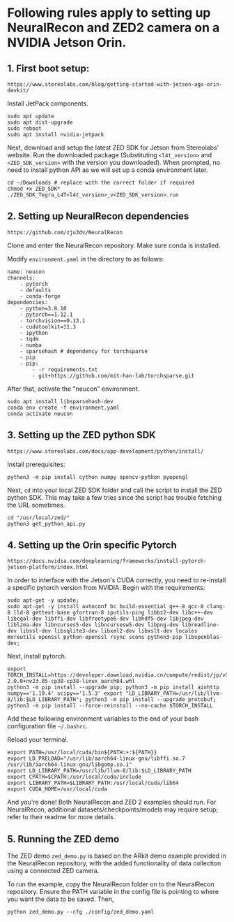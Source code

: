 # Following rules apply to setting up NeuralRecon and ZED2 camera on a NVIDIA Jetson Orin. 

## 1. First boot setup: 

`https://www.stereolabs.com/blog/getting-started-with-jetson-agx-orin-devkit/`

Install JetPack components.  

```
sudo apt update 
sudo apt dist-upgrade 
sudo reboot 
sudo apt install nvidia-jetpack 
```
Next, download and setup the latest ZED SDK for Jetson from Stereolabs' website. Run the downloaded package (Substituting `<l4t_version>` and `<ZED_SDK_version>` with the version you downloaded). When prompted, no need to install python API as we will set up a conda environment later. 

```
cd ~/Downloads # replace with the correct folder if required 
chmod +x ZED_SDK* 
./ZED_SDK_Tegra_L4T<l4t_version>_v<ZED_SDK_version>.run  
```

## 2. Setting up NeuralRecon dependencies 

`https://github.com/zju3dv/NeuralRecon`

Clone and enter the NeuralRecon repository. Make sure conda is installed. 

Modify `environment.yaml` in the directory to as follows: 
 
```
name: neucon 
channels: 
    - pytorch 
    - defaults 
    - conda-forge 
dependencies: 
    - python=3.8.10
    - pytorch==1.12.1
    - torchvision==0.13.1 
    - cudatoolkit=11.3 
    - ipython 
    - tqdm 
    - numba 
    - sparsehash # dependency for torchsparse 
    - pip 
    - pip: 
        - -r requirements.txt 
        - git+https://github.com/mit-han-lab/torchsparse.git 
```

After that, activate the "neucon" environment. 
 
```
sudo apt install libsparsehash-dev
conda env create -f environment.yaml 
conda activate neucon 
```

## 3. Setting up the ZED python SDK 

`https://www.stereolabs.com/docs/app-development/python/install/`

Install prerequisites: 

```
python3 -m pip install cython numpy opencv-python pyopengl
```

Next, `cd` into your local ZED SDK folder and call the script to install the ZED python SDK. This may take a few tries since the script has trouble fetching the URL sometimes. 

```
cd "/usr/local/zed/" 
python3 get_python_api.py 
```

## 4. Setting up the Orin specific Pytorch

`https://docs.nvidia.com/deeplearning/frameworks/install-pytorch-jetson-platform/index.html`

In order to interface with the Jetson's CUDA correctly, you need to re-install a specific pytorch version from NVIDIA. Begin with the requirements:

```
sudo apt-get -y update; 
sudo apt-get -y install autoconf bc build-essential g++-8 gcc-8 clang-8 lld-8 gettext-base gfortran-8 iputils-ping libbz2-dev libc++-dev libcgal-dev libffi-dev libfreetype6-dev libhdf5-dev libjpeg-dev liblzma-dev libncurses5-dev libncursesw5-dev libpng-dev libreadline-dev libssl-dev libsqlite3-dev libxml2-dev libxslt-dev locales moreutils openssl python-openssl rsync scons python3-pip libopenblas-dev;
```

Next, install pytorch.

```
export TORCH_INSTALL=https://developer.download.nvidia.cn/compute/redist/jp/v511/pytorch/torch-2.0.0+nv23.05-cp38-cp38-linux_aarch64.whl
python3 -m pip install --upgrade pip; python3 -m pip install aiohttp numpy=='1.19.4' scipy=='1.5.3' export "LD_LIBRARY_PATH=/usr/lib/llvm-8/lib:$LD_LIBRARY_PATH"; python3 -m pip install --upgrade protobuf; python3 -m pip install --force-reinstall --no-cache $TORCH_INSTALL
```

Add these following environment variables to the end of your bash configuration file `~/.bashrc`.

Reload your terminal.

```
export PATH=/usr/local/cuda/bin${PATH:+:${PATH}} 
export LD_PRELOAD="/usr/lib/aarch64-linux-gnu/libffi.so.7 /usr/lib/aarch64-linux-gnu/libgomp.so.1" 
export LD_LIBRARY_PATH=/usr/lib/llvm-8/lib:$LD_LIBRARY_PATH 
export CPATH=$CPATH:/usr/local/cuda/include 
export LIBRARY_PATH=$LIBRARY_PATH:/usr/local/cuda/lib64 
export CUDA_HOME=/usr/local/cuda 
```

And you're done! Both NeuralRecon and ZED 2 examples should run. For NeuralRecon, additional datasets/checkpoints/models may require setup; refer to their readme for more details.

## 5. Running the ZED demo

The ZED demo `zed_demo.py` is based on the ARkit demo example provided in the NeuralRecon repository, with the added functionality of data collection using a connected ZED camera.

To run the example, copy the NeuralRecon folder on to the NeuralRecon repository. Ensure the PATH variable in the config file is pointing to where you want the data to be saved. Then,
```
python zed_demo.py --cfg ./config/zed_demo.yaml
```
